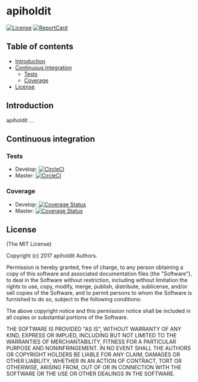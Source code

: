 # apiholdit

[![License][License-Image]][License-Url]
[![ReportCard][ReportCard-Image]][ReportCard-Url]

## Table of contents

* [Introduction](https://github.com/repejota/apiholdit#introduction)
* [Continuous Integration](https://github.com/repejota/apiholdit#continuous-integration)
  * [Tests](https://github.com/repejota/apiholdit#license)
  * [Coverage](https://github.com/repejota/apiholdit#coverage)
* [License](https://github.com/repejota/apiholdit#license)

## Introduction

apiholdit ...

## Continuous integration

### Tests

* Develop: [![CircleCI](https://circleci.com/gh/repejota/apiholdit/tree/develop.svg?style=svg)](https://circleci.com/gh/repejota/apiholdit/tree/develop)
* Master: [![CircleCI](https://circleci.com/gh/repejota/apiholdit/tree/master.svg?style=svg)](https://circleci.com/gh/repejota/apiholdit/tree/master)

### Coverage

* Develop: [![Coverage Status](https://coveralls.io/repos/github/repejota/apiholdit/badge.svg?branch=develop)](https://coveralls.io/github/repejota/apiholdit?branch=develop)
* Master: [![Coverage Status](https://coveralls.io/repos/github/repejota/apiholdit/badge.svg?branch=master)](https://coveralls.io/github/repejota/apiholdit?branch=master)


## License

(The MIT License)

Copyright (c) 2017 apiholdit Authors.

Permission is hereby granted, free of charge, to any person obtaining a copy
of this software and associated documentation files (the "Software"), to
deal in the Software without restriction, including without limitation the
rights to use, copy, modify, merge, publish, distribute, sublicense, and/or
sell copies of the Software, and to permit persons to whom the Software is
furnished to do so, subject to the following conditions:

The above copyright notice and this permission notice shall be included in
all copies or substantial portions of the Software.

THE SOFTWARE IS PROVIDED "AS IS", WITHOUT WARRANTY OF ANY KIND, EXPRESS OR
IMPLIED, INCLUDING BUT NOT LIMITED TO THE WARRANTIES OF MERCHANTABILITY,
FITNESS FOR A PARTICULAR PURPOSE AND NONINFRINGEMENT. IN NO EVENT SHALL THE
AUTHORS OR COPYRIGHT HOLDERS BE LIABLE FOR ANY CLAIM, DAMAGES OR OTHER
LIABILITY, WHETHER IN AN ACTION OF CONTRACT, TORT OR OTHERWISE, ARISING
FROM, OUT OF OR IN CONNECTION WITH THE SOFTWARE OR THE USE OR OTHER DEALINGS
IN THE SOFTWARE.

[License-Url]: http://opensource.org/licenses/MIT
[License-Image]: https://img.shields.io/badge/License-MIT-blue.svg
[ReportCard-Url]: http://goreportcard.com/report/repejota/apiholdit
[ReportCard-Image]: http://goreportcard.com/badge/github.com/repejota/apiholdit